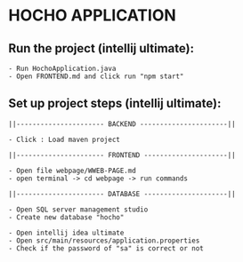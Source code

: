 # HOCHO APPLICATION

## Run the project (intellij ultimate):
```
- Run HochoApplication.java
- Open FRONTEND.md and click run "npm start"

```

## Set up project steps (intellij ultimate):
```
||---------------------- BACKEND ----------------------||

- Click : Load maven project 

||---------------------- FRONTEND ---------------------||

- Open file webpage/WWEB-PAGE.md
- open terminal -> cd webpage -> run commands

||---------------------- DATABASE ---------------------||

- Open SQL server management studio
- Create new database "hocho"

- Open intellij idea ultimate
- Open src/main/resources/application.properties
- Check if the password of "sa" is correct or not

```